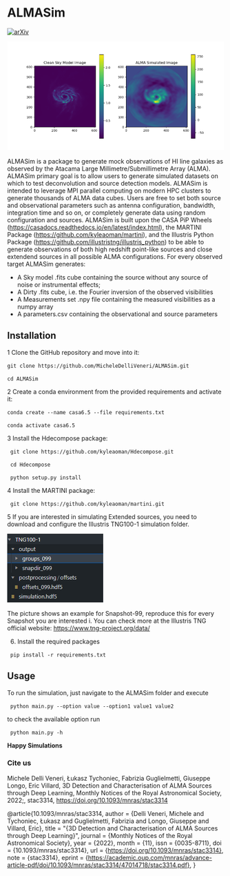 # ALMASim
[![arXiv](https://img.shields.io/badge/arXiv-2211.11462-00ff00.svg)](https://arxiv.org/abs/2211.11462) 

![](images/extended_sim_0.png)

ALMASim is a package to generate mock observations of HI line galaxies as observed by the Atacama Large Millimetre/Submillimetre Array (ALMA). ALMASim primary goal is to allow users to generate simulated datasets on which to test deconvolution and source detection models. ALMASim is intended to leverage MPI parallel computing on modern HPC clusters to generate thousands of ALMA data cubes. Users are free to set both source and observational parameters such as antenna configuration, bandwidth, integration time and so on, or completely generate data using random configuration and sources.
ALMASim is built upon the CASA PiP Wheels (https://casadocs.readthedocs.io/en/latest/index.html), the MARTINI Package (https://github.com/kyleaoman/martini), and the Illustris Python Package (https://github.com/illustristng/illustris_python) to be able to generate observations of both high redshift point-like sources and close extendend sources in all possible ALMA configurations. 
For every observed target ALMASim generates:
- A Sky model .fits cube containing the source without any source of noise or instrumental effects;
- A Dirty .fits cube, i.e. the Fourier inversion of the observed visibilities 
- A Measurements set .npy file containing the measured visibilities as a numpy array 
- A parameters.csv containing the observational and source parameters


## Installation
1 Clone the GitHub repository and move into it:
<pre><code>git clone https://github.com/MicheleDelliVeneri/ALMASim.git</code></pre>
<pre><code>cd ALMASim</code></pre>

2 Create a conda environment from the provided requirements and activate it:
<pre><code>conda create --name casa6.5 --file requirements.txt </code></pre>
<pre><code>conda activate casa6.5 </code></pre>

3 Install the Hdecompose package:
<pre><code> git clone https://github.com/kyleaoman/Hdecompose.git </code></pre>
<pre><code> cd Hdecompose </code></pre>
<pre><code> python setup.py install </code></pre>

4 Install the MARTINI package:
<pre><code> git clone https://github.com/kyleaoman/martini.git</code></pre>

5 If you are interested in simulating Extended sources, you need to download and configure the Illustris TNG100-1 simulation folder.

![](images/TNGStructure.PNG)

The picture shows an example for Snapshot-99, reproduce this for every Snapshot you are interested i. You can check more at the Illustris TNG official website: https://www.tng-project.org/data/

6. Install the required packages 
<pre><code> pip install -r requirements.txt  </code></pre>

## Usage
To run the simulation, just navigate to the ALMASim folder and execute 
<pre><code> python main.py --option value --option1 value1 value2  </code></pre>
to check the available option run 
<pre><code> python main.py -h </code></pre>


**Happy Simulations**


### Cite us

Michele Delli Veneri, Łukasz Tychoniec, Fabrizia Guglielmetti, Giuseppe Longo, Eric Villard, 3D Detection and Characterisation of ALMA Sources through Deep Learning, Monthly Notices of the Royal Astronomical Society, 2022;, stac3314, https://doi.org/10.1093/mnras/stac3314

@article{10.1093/mnras/stac3314,
    author = {Delli Veneri, Michele and Tychoniec, Łukasz and Guglielmetti, Fabrizia and Longo, Giuseppe and Villard, Eric},
    title = "{3D Detection and Characterisation of ALMA Sources through Deep Learning}",
    journal = {Monthly Notices of the Royal Astronomical Society},
    year = {2022},
    month = {11},
    issn = {0035-8711},
    doi = {10.1093/mnras/stac3314},
    url = {https://doi.org/10.1093/mnras/stac3314},
    note = {stac3314},
    eprint = {https://academic.oup.com/mnras/advance-article-pdf/doi/10.1093/mnras/stac3314/47014718/stac3314.pdf},
}
